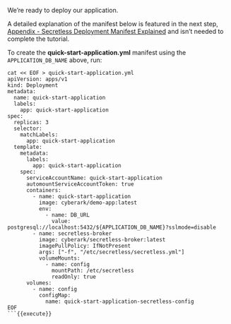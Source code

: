 
We’re ready to deploy our application.

A detailed explanation of the manifest below is featured in the next step, [Appendix - Secretless Deployment Manifest Explained](https://secretless.io/tutorials/kubernetes/appendix.html) and isn’t needed to complete the tutorial.

To create the **quick-start-application.yml** manifest using the `APPLICATION_DB_NAME` above, run:

```
cat << EOF > quick-start-application.yml
apiVersion: apps/v1
kind: Deployment
metadata:
  name: quick-start-application
  labels:
    app: quick-start-application
spec:
  replicas: 3
  selector:
    matchLabels:
      app: quick-start-application
  template:
    metadata:
      labels:
        app: quick-start-application
    spec:
      serviceAccountName: quick-start-application
      automountServiceAccountToken: true
      containers:
        - name: quick-start-application
          image: cyberark/demo-app:latest
          env:
            - name: DB_URL
              value: postgresql://localhost:5432/${APPLICATION_DB_NAME}?sslmode=disable
        - name: secretless-broker
          image: cyberark/secretless-broker:latest
          imagePullPolicy: IfNotPresent
          args: ["-f", "/etc/secretless/secretless.yml"]
          volumeMounts:
            - name: config
              mountPath: /etc/secretless
              readOnly: true
      volumes:
        - name: config
          configMap:
            name: quick-start-application-secretless-config
EOF
```{{execute}}

